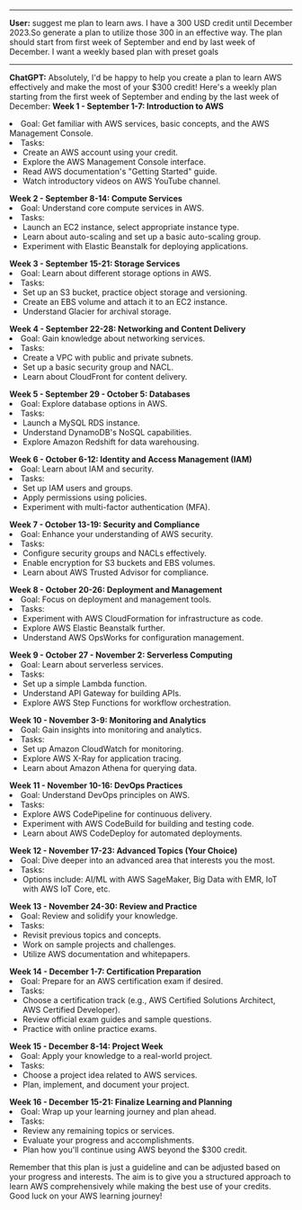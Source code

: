 
```
```

---


**User:**
suggest me plan to learn aws. I have a 300 USD credit until December 2023.So generate a plan to utilize those 300 in an effective way. The plan should start from first week of September and end by last week of December. I want a weekly based plan with preset goals

---

**ChatGPT:**
Absolutely, I'd be happy to help you create a plan to learn AWS effectively and make the most of your $300 credit! Here's a weekly plan starting from the first week of September and ending by the last week of December:
<strong>Week 1 - September 1-7: Introduction to AWS</strong>
<li>Goal: Get familiar with AWS services, basic concepts, and the AWS Management Console.</li><li>Tasks:<ul><li>Create an AWS account using your credit.</li><li>Explore the AWS Management Console interface.</li><li>Read AWS documentation's "Getting Started" guide.</li><li>Watch introductory videos on AWS YouTube channel.</li></ul></li>
<strong>Week 2 - September 8-14: Compute Services</strong>
<li>Goal: Understand core compute services in AWS.</li><li>Tasks:<ul><li>Launch an EC2 instance, select appropriate instance type.</li><li>Learn about auto-scaling and set up a basic auto-scaling group.</li><li>Experiment with Elastic Beanstalk for deploying applications.</li></ul></li>
<strong>Week 3 - September 15-21: Storage Services</strong>
<li>Goal: Learn about different storage options in AWS.</li><li>Tasks:<ul><li>Set up an S3 bucket, practice object storage and versioning.</li><li>Create an EBS volume and attach it to an EC2 instance.</li><li>Understand Glacier for archival storage.</li></ul></li>
<strong>Week 4 - September 22-28: Networking and Content Delivery</strong>
<li>Goal: Gain knowledge about networking services.</li><li>Tasks:<ul><li>Create a VPC with public and private subnets.</li><li>Set up a basic security group and NACL.</li><li>Learn about CloudFront for content delivery.</li></ul></li>
<strong>Week 5 - September 29 - October 5: Databases</strong>
<li>Goal: Explore database options in AWS.</li><li>Tasks:<ul><li>Launch a MySQL RDS instance.</li><li>Understand DynamoDB's NoSQL capabilities.</li><li>Explore Amazon Redshift for data warehousing.</li></ul></li>
<strong>Week 6 - October 6-12: Identity and Access Management (IAM)</strong>
<li>Goal: Learn about IAM and security.</li><li>Tasks:<ul><li>Set up IAM users and groups.</li><li>Apply permissions using policies.</li><li>Experiment with multi-factor authentication (MFA).</li></ul></li>
<strong>Week 7 - October 13-19: Security and Compliance</strong>
<li>Goal: Enhance your understanding of AWS security.</li><li>Tasks:<ul><li>Configure security groups and NACLs effectively.</li><li>Enable encryption for S3 buckets and EBS volumes.</li><li>Learn about AWS Trusted Advisor for compliance.</li></ul></li>
<strong>Week 8 - October 20-26: Deployment and Management</strong>
<li>Goal: Focus on deployment and management tools.</li><li>Tasks:<ul><li>Experiment with AWS CloudFormation for infrastructure as code.</li><li>Explore AWS Elastic Beanstalk further.</li><li>Understand AWS OpsWorks for configuration management.</li></ul></li>
<strong>Week 9 - October 27 - November 2: Serverless Computing</strong>
<li>Goal: Learn about serverless services.</li><li>Tasks:<ul><li>Set up a simple Lambda function.</li><li>Understand API Gateway for building APIs.</li><li>Explore AWS Step Functions for workflow orchestration.</li></ul></li>
<strong>Week 10 - November 3-9: Monitoring and Analytics</strong>
<li>Goal: Gain insights into monitoring and analytics.</li><li>Tasks:<ul><li>Set up Amazon CloudWatch for monitoring.</li><li>Explore AWS X-Ray for application tracing.</li><li>Learn about Amazon Athena for querying data.</li></ul></li>
<strong>Week 11 - November 10-16: DevOps Practices</strong>
<li>Goal: Understand DevOps principles on AWS.</li><li>Tasks:<ul><li>Explore AWS CodePipeline for continuous delivery.</li><li>Experiment with AWS CodeBuild for building and testing code.</li><li>Learn about AWS CodeDeploy for automated deployments.</li></ul></li>
<strong>Week 12 - November 17-23: Advanced Topics (Your Choice)</strong>
<li>Goal: Dive deeper into an advanced area that interests you the most.</li><li>Tasks:<ul><li>Options include: AI/ML with AWS SageMaker, Big Data with EMR, IoT with AWS IoT Core, etc.</li></ul></li>
<strong>Week 13 - November 24-30: Review and Practice</strong>
<li>Goal: Review and solidify your knowledge.</li><li>Tasks:<ul><li>Revisit previous topics and concepts.</li><li>Work on sample projects and challenges.</li><li>Utilize AWS documentation and whitepapers.</li></ul></li>
<strong>Week 14 - December 1-7: Certification Preparation</strong>
<li>Goal: Prepare for an AWS certification exam if desired.</li><li>Tasks:<ul><li>Choose a certification track (e.g., AWS Certified Solutions Architect, AWS Certified Developer).</li><li>Review official exam guides and sample questions.</li><li>Practice with online practice exams.</li></ul></li>
<strong>Week 15 - December 8-14: Project Week</strong>
<li>Goal: Apply your knowledge to a real-world project.</li><li>Tasks:<ul><li>Choose a project idea related to AWS services.</li><li>Plan, implement, and document your project.</li></ul></li>
<strong>Week 16 - December 15-21: Finalize Learning and Planning</strong>
<li>Goal: Wrap up your learning journey and plan ahead.</li><li>Tasks:<ul><li>Review any remaining topics or services.</li><li>Evaluate your progress and accomplishments.</li><li>Plan how you'll continue using AWS beyond the $300 credit.</li></ul></li>
Remember that this plan is just a guideline and can be adjusted based on your progress and interests. The aim is to give you a structured approach to learn AWS comprehensively while making the best use of your credits. Good luck on your AWS learning journey!
